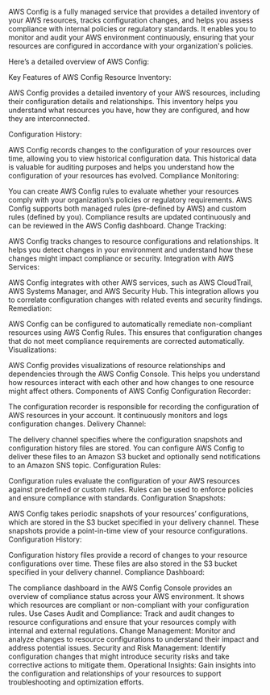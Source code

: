 AWS Config is a fully managed service that provides a detailed inventory of your AWS resources, tracks configuration changes, and helps you assess compliance with internal policies or regulatory standards. It enables you to monitor and audit your AWS environment continuously, ensuring that your resources are configured in accordance with your organization's policies.

Here’s a detailed overview of AWS Config:

Key Features of AWS Config
Resource Inventory:

AWS Config provides a detailed inventory of your AWS resources, including their configuration details and relationships. This inventory helps you understand what resources you have, how they are configured, and how they are interconnected.

Configuration History:

AWS Config records changes to the configuration of your resources over time, allowing you to view historical configuration data. This historical data is valuable for auditing purposes and helps you understand how the configuration of your resources has evolved.
Compliance Monitoring:

You can create AWS Config rules to evaluate whether your resources comply with your organization’s policies or regulatory requirements. AWS Config supports both managed rules (pre-defined by AWS) and custom rules (defined by you). Compliance results are updated continuously and can be reviewed in the AWS Config dashboard.
Change Tracking:

AWS Config tracks changes to resource configurations and relationships. It helps you detect changes in your environment and understand how these changes might impact compliance or security.
Integration with AWS Services:

AWS Config integrates with other AWS services, such as AWS CloudTrail, AWS Systems Manager, and AWS Security Hub. This integration allows you to correlate configuration changes with related events and security findings.
Remediation:

AWS Config can be configured to automatically remediate non-compliant resources using AWS Config Rules. This ensures that configuration changes that do not meet compliance requirements are corrected automatically.
Visualizations:

AWS Config provides visualizations of resource relationships and dependencies through the AWS Config Console. This helps you understand how resources interact with each other and how changes to one resource might affect others.
Components of AWS Config
Configuration Recorder:

The configuration recorder is responsible for recording the configuration of AWS resources in your account. It continuously monitors and logs configuration changes.
Delivery Channel:

The delivery channel specifies where the configuration snapshots and configuration history files are stored. You can configure AWS Config to deliver these files to an Amazon S3 bucket and optionally send notifications to an Amazon SNS topic.
Configuration Rules:

Configuration rules evaluate the configuration of your AWS resources against predefined or custom rules. Rules can be used to enforce policies and ensure compliance with standards.
Configuration Snapshots:

AWS Config takes periodic snapshots of your resources’ configurations, which are stored in the S3 bucket specified in your delivery channel. These snapshots provide a point-in-time view of your resource configurations.
Configuration History:

Configuration history files provide a record of changes to your resource configurations over time. These files are also stored in the S3 bucket specified in your delivery channel.
Compliance Dashboard:

The compliance dashboard in the AWS Config Console provides an overview of compliance status across your AWS environment. It shows which resources are compliant or non-compliant with your configuration rules.
Use Cases
Audit and Compliance: Track and audit changes to resource configurations and ensure that your resources comply with internal and external regulations.
Change Management: Monitor and analyze changes to resource configurations to understand their impact and address potential issues.
Security and Risk Management: Identify configuration changes that might introduce security risks and take corrective actions to mitigate them.
Operational Insights: Gain insights into the configuration and relationships of your resources to support troubleshooting and optimization efforts.